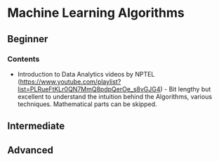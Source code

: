 # Machine Learning Algorithms

## Beginner

### Contents

+ Introduction to Data Analytics videos by NPTEL (https://www.youtube.com/playlist?list=PLRueFtKLr0QN7MmQ8pdpQerOe_s8vGJG4) - Bit lengthy but excellent to understand the intuition behind the Algorithms, various techniques. Mathematical parts can be skipped.

## Intermediate

## Advanced
